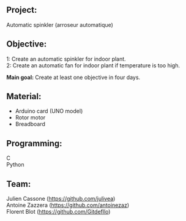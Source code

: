 Project:
-------- 

Automatic spinkler (arroseur automatique)  

Objective:
----------

1: Create an automatic spinkler for indoor plant.  
2: Create an automatic fan for indoor plant if temperature is too high.  

**Main goal:** Create at least one objective in four days.

Material:
---------

- Arduino card (UNO model)  
- Rotor motor  
- Breadboard  

Programming:
------------

C   
Python

Team:
-----

Julien Cassone (https://github.com/julivea)  
Antoine Zazzera (https://github.com/antoinezaz)  
Florent Blot (https://github.com/Gitdefllo)  
